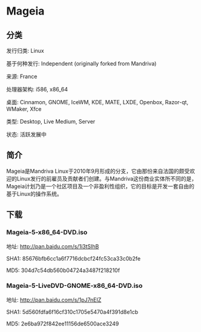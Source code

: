 # Mageia

## 分类

发行归类: Linux

基于何种发行: Independent (originally forked from Mandriva)

来源: France

处理器架构: i586, x86_64

桌面: Cinnamon, GNOME, IceWM, KDE, MATE, LXDE, Openbox, Razor-qt, WMaker, Xfce

类型: Desktop, Live Medium, Server

状态: 活跃发展中

## 简介

Mageia是Mandriva Linux于2010年9月形成的分支，它由那份来自法国的颇受欢迎的Linux发行的前雇员及贡献者们创建。与Mandriva这份商业实体所不同的是，Mageia计划乃是一个社区项目及一个非盈利性组织，它的目标是开发一套自由的基于Linux的操作系统。

## 下载

### Mageia-5-x86_64-DVD.iso

地址: http://pan.baidu.com/s/1i3tSIhB

SHA1: 85676bfb6cc1a6f7716dcbcf24fc53ca33c0b2fe

MD5: 304d7c54db560b04724a3487f218210f

### Mageia-5-LiveDVD-GNOME-x86_64-DVD.iso

地址: http://pan.baidu.com/s/1pJ7nEIZ

SHA1: 5d560fdfa6f16cf310c1705e5470a4f391d8e1cb

MD5: 2e6ba972f842ee11156de6500ace3249